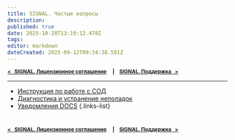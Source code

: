 ```yaml
---
title: SIGNAL. Частые вопросы
description: 
published: true
date: 2025-10-28T13:19:12.478Z
tags: 
editor: markdown
dateCreated: 2025-09-12T09:34:38.591Z
---
```


<sub>**[<   SIGNAL. Лицензионное соглашение](/ru/general/license-agreement)     **|**     [SIGNAL. Поддержка   >](/ru/general/support)**</sub>

----

- [Инструкция по работе с СОД](https://docs.google.com/document/d/1FdQ5UpnGJ4OR8TDdFBPtPBZ25mVR46URjWCcmp7xSMY/edit?tab=t.0#heading=h.wyxw8re9ag82)
- [Диагностика и устранение неполадок](/general/faq/troubleshooting)
- [Уведомления DOCS](https://docs.google.com/document/d/1PIEcX6OFJhFNCo8EPKwIk1FzimOSI4xaCN86agw1bGs/edit?tab=t.0#heading=h.lstue8a5ggay)
{.links-list}

#
<sub>**[<   SIGNAL. Лицензионное соглашение](/ru/general/license-agreement)     **|**     [SIGNAL. Поддержка   >](/ru/general/support)**</sub> 